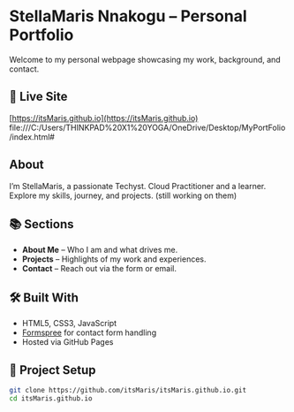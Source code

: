 # StellaMaris Nnakogu – Personal Portfolio

Welcome to my personal webpage showcasing my work, background, and contact.

## 🚀 Live Site

[https://itsMaris.github.io](https://itsMaris.github.io) file:///C:/Users/THINKPAD%20X1%20YOGA/OneDrive/Desktop/MyPortFolio/index.html#

## About

I’m StellaMaris, a passionate Techyst. Cloud Practitioner and a learner.  
Explore my skills, journey, and projects. (still working on them)

## 📚 Sections

- **About Me** – Who I am and what drives me.
- **Projects** – Highlights of my work and experiences.
- **Contact** – Reach out via the form or email.

## 🛠️ Built With

- HTML5, CSS3, JavaScript
- [Formspree](https://formspree.io) for contact form handling
- Hosted via GitHub Pages

## 📂 Project Setup

```bash
git clone https://github.com/itsMaris/itsMaris.github.io.git
cd itsMaris.github.io

